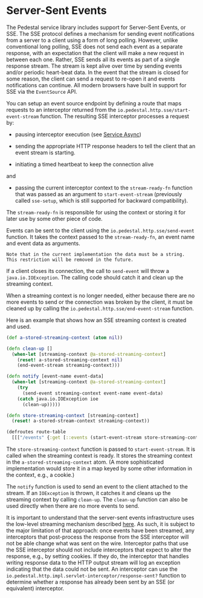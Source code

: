 # Server-Sent Events

The Pedestal service library includes support for Server-Sent Events,
or SSE. The SSE protocol defines a mechanism for sending event
notifications from a server to a client using a form of long polling.
However, unlike conventional long polling, SSE does not send each
event as a separate response, with an expectation that the client will
make a new request in between each one. Rather, SSE sends all its
events as part of a single response stream. The stream is kept alive
over time by sending events and/or periodic heart-beat data. In the
event that the stream is closed for some reason, the client can send a
request to re-open it and events notifications can continue. All
modern browsers have built in support for SSE via the `EventSource`
API.

You can setup an event source endpoint by defining a route that maps
requests to an interceptor returned from the
`io.pedestal.http.sse/start-event-stream` function. The
resulting SSE interceptor processes a request by:

- pausing interceptor execution (see [Service Async](service-async.md))

- sending the appropriate HTTP response headers to tell the client that
  an event stream is starting.

- initiating a timed heartbeat to keep the connection alive

and

- passing the current interceptor context to the `stream-ready-fn` function that was
  passed as an argument to `start-event-stream` (previously
called `sse-setup`, which is still supported for backward compatibility).

The `stream-ready-fn` is responsible for using the context or storing it for
later use by some other piece of code.

Events can be sent to the client using the
`io.pedestal.http.sse/send-event` function. It takes the context
passed to the `stream-ready-fn`, an event name and event data as
arguments.

`Note that in the current implementation the data must be a string.
This restriction will be removed in the future.`

If a client closes its connection, the call to `send-event` will
throw a `java.io.IOException`. The calling code should catch it and
clean up the streaming context.

When a streaming context is no longer needed, either because there are
no more events to send or the connection was broken by the client, it
must be cleaned up by calling the
`io.pedestal.http.sse/end-event-stream` function.

Here is an example that shows how an SSE streaming context is created
and used.

```clj
(def a-stored-streaming-context (atom nil))

(defn clean-up []
  (when-let [streaming-context @a-stored-streaming-context]
    (reset! a-stored-streaming-context nil)
    (end-event-stream streaming-context)))

(defn notify [event-name event-data]
  (when-let [streaming-context @a-stored-streaming-context]
    (try
      (send-event streaming-context event-name event-data)
    (catch java.io.IOException ioe
      (clean-up)))))

(defn store-streaming-context [streaming-context]
  (reset! a-stored-stream-context streaming-context))

(defroutes route-table
  [[["/events" {:get [::events (start-event-stream store-streaming-context)]}]]])
```

The `store-streaming-context` function is passed to `start-event-stream`. It is
called when the streaming context is ready. It stores the streaming
context in the `a-stored-streaming-context` atom. (A more sophisticated
implementation would store it in a map keyed by some other information
in the context, e.g., a cookie.)

The `notify` function is used to send an event to the client attached
to the stream. If an `IOException` is thrown, it catches it and cleans
up the streaming context by calling `clean-up`. The `clean-up`
function can also be used directly when there are no more events to
send.

It is important to understand that the server-sent events
infrastructure uses the low-level streaming mechanism described
[here](service-streaming.md). As such, it is subject to the major
limitation of that approach: once events have been streamed, any
interceptors that post-process the response from the SSE interceptor
will not be able change what was sent on the wire. Interceptor paths
that use the SSE interceptor should not include interceptors that
expect to alter the response, e.g., by setting cookies. If they do,
the interceptor that handles writing response data to the HTTP output
stream will log an exception indicating that the data could not be
sent. An interceptor can use the
`io.pedestal.http.impl.servlet-interceptor/response-sent?` function to
determine whether a response has already been sent by an SSE (or
equivalent) interceptor.
